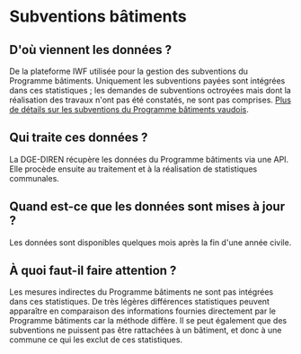 <!--- Content retrieved by 'generate_doc_accordion_panels()' in fct_helpers.R & utils_helpers.R -->
<!--- Don't add linebreaks within paragraphs, add empty line at the end, prefer plain HTML for links -->
# Subventions bâtiments

## D'où viennent les données ?

De la plateforme IWF utilisée pour la gestion des subventions du Programme bâtiments. Uniquement les subventions payées sont intégrées dans ces statistiques ; les demandes de subventions octroyées mais dont la réalisation des travaux n'ont pas été constatés, ne sont pas comprises. <a href='https://www.leprogrammebatiments.ch/fr/cantons/vaud/' target='_blank'>Plus de détails sur les subventions du Programme bâtiments vaudois</a>.

## Qui traite ces données ?

La DGE-DIREN récupère les données du Programme bâtiments via une API. Elle procède ensuite au traitement et à la réalisation de statistiques communales.

## Quand est-ce que les données sont mises à jour ?

Les données sont disponibles quelques mois après la fin d'une année civile. 

## À quoi faut-il faire attention ?

Les mesures indirectes du Programme bâtiments ne sont pas intégrées dans ces statistiques. De très légères différences statistiques peuvent apparaître en comparaison des informations fournies directement par le Programme bâtiments car la méthode diffère. Il se peut également que des subventions ne puissent pas être rattachées à un bâtiment, et donc à une commune ce qui les exclut de ces statistiques.
